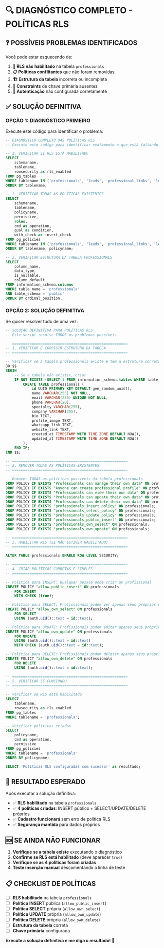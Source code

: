 # 🔍 DIAGNÓSTICO COMPLETO - POLÍTICAS RLS

## ❓ POSSÍVEIS PROBLEMAS IDENTIFICADOS

Você pode estar esquecendo de:

1. **🔐 RLS não habilitado** na tabela `professionals`
2. **📋 Políticas conflitantes** que não foram removidas
3. **🏗️ Estrutura da tabela** incorreta ou incompleta
4. **🔑 Constraints** de chave primária ausentes
5. **👤 Autenticação** não configurada corretamente

## ✅ SOLUÇÃO DEFINITIVA

### **OPÇÃO 1: DIAGNÓSTICO PRIMEIRO**
Execute este código para identificar o problema:

```sql
-- DIAGNÓSTICO COMPLETO DAS POLÍTICAS RLS
-- Execute este código para identificar exatamente o que está faltando

-- 1. VERIFICAR SE RLS ESTÁ HABILITADO
SELECT 
    schemaname,
    tablename,
    rowsecurity as rls_enabled
FROM pg_tables 
WHERE tablename IN ('professionals', 'leads', 'professional_links', 'lead_notes')
ORDER BY tablename;

-- 2. VERIFICAR TODAS AS POLÍTICAS EXISTENTES
SELECT 
    schemaname,
    tablename,
    policyname,
    permissive,
    roles,
    cmd as operation,
    qual as condition,
    with_check as insert_check
FROM pg_policies 
WHERE tablename IN ('professionals', 'leads', 'professional_links', 'lead_notes')
ORDER BY tablename, policyname;

-- 3. VERIFICAR ESTRUTURA DA TABELA PROFESSIONALS
SELECT 
    column_name,
    data_type,
    is_nullable,
    column_default
FROM information_schema.columns 
WHERE table_name = 'professionals' 
AND table_schema = 'public'
ORDER BY ordinal_position;
```

### **OPÇÃO 2: SOLUÇÃO DEFINITIVA**
Se quiser resolver tudo de uma vez:

```sql
-- SOLUÇÃO DEFINITIVA PARA POLÍTICAS RLS
-- Este script resolve TODOS os problemas possíveis

-- =====================================================
-- 1. VERIFICAR E CORRIGIR ESTRUTURA DA TABELA
-- =====================================================

-- Verificar se a tabela professionals existe e tem a estrutura correta
DO $$
BEGIN
    -- Se a tabela não existir, criar
    IF NOT EXISTS (SELECT 1 FROM information_schema.tables WHERE table_name = 'professionals') THEN
        CREATE TABLE professionals (
            id UUID PRIMARY KEY DEFAULT gen_random_uuid(),
            name VARCHAR(255) NOT NULL,
            email VARCHAR(255) UNIQUE NOT NULL,
            phone VARCHAR(20),
            specialty VARCHAR(255),
            company VARCHAR(255),
            bio TEXT,
            profile_image TEXT,
            whatsapp_link TEXT,
            website_link TEXT,
            created_at TIMESTAMP WITH TIME ZONE DEFAULT NOW(),
            updated_at TIMESTAMP WITH TIME ZONE DEFAULT NOW()
        );
    END IF;
END $$;

-- =====================================================
-- 2. REMOVER TODAS AS POLÍTICAS EXISTENTES
-- =====================================================

-- Remover TODAS as políticas possíveis da tabela professionals
DROP POLICY IF EXISTS "Professionals can manage their own data" ON professionals;
DROP POLICY IF EXISTS "Anyone can create professional profile" ON professionals;
DROP POLICY IF EXISTS "Professionals can view their own data" ON professionals;
DROP POLICY IF EXISTS "Professionals can update their own data" ON professionals;
DROP POLICY IF EXISTS "Professionals can delete their own data" ON professionals;
DROP POLICY IF EXISTS "professionals_insert_policy" ON professionals;
DROP POLICY IF EXISTS "professionals_select_policy" ON professionals;
DROP POLICY IF EXISTS "professionals_update_policy" ON professionals;
DROP POLICY IF EXISTS "professionals_public_insert" ON professionals;
DROP POLICY IF EXISTS "professionals_own_select" ON professionals;
DROP POLICY IF EXISTS "professionals_own_update" ON professionals;

-- =====================================================
-- 3. HABILITAR RLS (SE NÃO ESTIVER HABILITADO)
-- =====================================================

ALTER TABLE professionals ENABLE ROW LEVEL SECURITY;

-- =====================================================
-- 4. CRIAR POLÍTICAS CORRETAS E SIMPLES
-- =====================================================

-- Política para INSERT: Qualquer pessoa pode criar um profissional
CREATE POLICY "allow_public_insert" ON professionals
    FOR INSERT 
    WITH CHECK (true);

-- Política para SELECT: Profissionais podem ver apenas seus próprios dados
CREATE POLICY "allow_own_select" ON professionals
    FOR SELECT 
    USING (auth.uid()::text = id::text);

-- Política para UPDATE: Profissionais podem editar apenas seus próprios dados
CREATE POLICY "allow_own_update" ON professionals
    FOR UPDATE 
    USING (auth.uid()::text = id::text)
    WITH CHECK (auth.uid()::text = id::text);

-- Política para DELETE: Profissionais podem deletar apenas seus próprios dados
CREATE POLICY "allow_own_delete" ON professionals
    FOR DELETE 
    USING (auth.uid()::text = id::text);

-- =====================================================
-- 5. VERIFICAR SE FUNCIONOU
-- =====================================================

-- Verificar se RLS está habilitado
SELECT 
    tablename,
    rowsecurity as rls_enabled
FROM pg_tables 
WHERE tablename = 'professionals';

-- Verificar políticas criadas
SELECT 
    policyname,
    cmd as operation,
    permissive
FROM pg_policies 
WHERE tablename = 'professionals'
ORDER BY policyname;

SELECT 'Políticas RLS configuradas com sucesso!' as resultado;
```

## 🎯 **RESULTADO ESPERADO**

Após executar a solução definitiva:
- ✅ **RLS habilitado** na tabela `professionals`
- ✅ **4 políticas criadas**: INSERT público + SELECT/UPDATE/DELETE próprios
- ✅ **Cadastro funcionará** sem erro de política RLS
- ✅ **Segurança mantida** para dados próprios

## 🆘 **SE AINDA NÃO FUNCIONAR**

1. **Verifique se a tabela existe** executando o diagnóstico
2. **Confirme se RLS está habilitado** (deve aparecer `true`)
3. **Verifique se as 4 políticas foram criadas**
4. **Teste inserção manual** descomentando a linha de teste

## 📋 **CHECKLIST DE POLÍTICAS**

- [ ] **RLS habilitado** na tabela `professionals`
- [ ] **Política INSERT** pública (`allow_public_insert`)
- [ ] **Política SELECT** própria (`allow_own_select`)
- [ ] **Política UPDATE** própria (`allow_own_update`)
- [ ] **Política DELETE** própria (`allow_own_delete`)
- [ ] **Estrutura da tabela** correta
- [ ] **Chave primária** configurada

**Execute a solução definitiva e me diga o resultado!** 🌿

